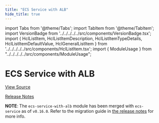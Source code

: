 ```yaml
---
title: "ECS Service with ALB"
hide_title: true
---
```


import Tabs from '@theme/Tabs';
import TabItem from '@theme/TabItem';
import VersionBadge from '../../../../../src/components/VersionBadge.tsx';
import { HclListItem, HclListItemDescription, HclListItemTypeDetails, HclListItemDefaultValue, HclGeneralListItem } from '../../../../../src/components/HclListItem.tsx';
import { ModuleUsage } from "../../../../../src/components/ModuleUsage";

<VersionBadge repoTitle="Amazon ECS" version="0.38.4" lastModifiedVersion="0.24.1"/>

# ECS Service with ALB

<a href="https://github.com/gruntwork-io/terraform-aws-ecs/tree/v0.38.4/modules/ecs-service-with-alb" className="link-button" title="View the source code for this module in GitHub.">View Source</a>

<a href="https://github.com/gruntwork-io/terraform-aws-ecs/releases/tag/v0.24.1" className="link-button" title="Release notes for only versions which impacted this module.">Release Notes</a>

**NOTE**: The `ecs-service-with-alb` module has been merged with `ecs-service` as of `v0.16.0`. Refer to the migration
guide in [the release notes](https://github.com/gruntwork-io/terraform-aws-ecs/releases/tag/v0.16.0) for more info.

<!-- ##DOCS-SOURCER-START
{
  "originalSources": [
    "https://github.com/gruntwork-io/terraform-aws-ecs/tree/v0.38.4/modules/ecs-service-with-alb/readme.md",
    "https://github.com/gruntwork-io/terraform-aws-ecs/tree/v0.38.4/modules/ecs-service-with-alb/variables.tf",
    "https://github.com/gruntwork-io/terraform-aws-ecs/tree/v0.38.4/modules/ecs-service-with-alb/outputs.tf"
  ],
  "sourcePlugin": "module-catalog-api",
  "hash": "78544711e13d8e8f91e357934594ad7f"
}
##DOCS-SOURCER-END -->
